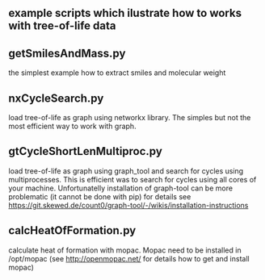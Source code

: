 ## example scripts which ilustrate how to works with tree-of-life data

## getSmilesAndMass.py 

the simplest example how to extract smiles and molecular weight

## nxCycleSearch.py 
load tree-of-life as graph using networkx library. The simples but not the most efficient way to work with graph.

## gtCycleShortLenMultiproc.py
 load tree-of-life as graph using graph_tool and search for cycles using multiprocesses. This is efficient was to search for cycles using all cores of your machine. 
Unfortunatelly installation of graph-tool can be more problematic (it cannot be done with pip) for details see https://git.skewed.de/count0/graph-tool/-/wikis/installation-instructions

## calcHeatOfFormation.py
calculate heat of formation with mopac. Mopac need to be installed in /opt/mopac (see http://openmopac.net/ for details how to get and install mopac)
